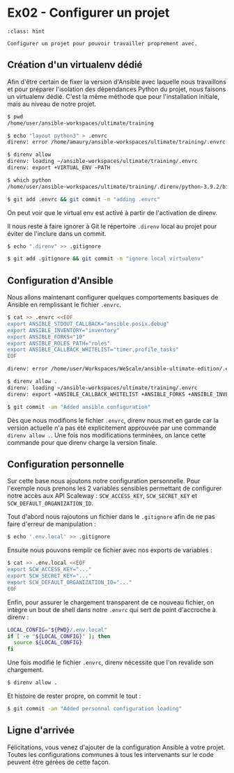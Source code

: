 # Ex02 - Configurer un projet

```{admonition} Objectif
:class: hint

Configurer un projet pour pouvoir travailler proprement avec.
```

## Création d'un virtualenv dédié

Afin d'être certain de fixer la version d'Ansible avec laquelle nous travaillons et pour préparer
l'isolation des dépendances Python du projet, nous faisons un virtualenv dédié. C'est la même méthode que pour 
l'installation initiale, mais au niveau de notre projet.

```bash session
$ pwd
/home/user/ansible-workspaces/ultimate/training

$ echo "layout python3" > .envrc
direnv: error /home/amaury/ansible-workspaces/ultimate/training/.envrc is blocked. Run `direnv allow` to approve its content

$ direnv allow
direnv: loading ~/ansible-workspaces/ultimate/training/.envrc
direnv: export +VIRTUAL_ENV ~PATH

$ which python
/home/user/ansible-workspaces/ultimate/training/.direnv/python-3.9.2/bin/python

$ git add .envrc && git commit -m "adding .envrc"
```

On peut voir que le virtual env est activé à partir de l'activation de direnv.

Il nous reste à faire ignorer à Git le répertoire `.direnv` local au projet pour éviter de l'inclure dans un commit.

```bash session
$ echo ".direnv" >> .gitignore

$ git add .gitignore && git commit -m "ignore local virtualenv"
```

## Configuration d'Ansible

Nous allons maintenant configurer quelques comportements basiques de Ansible en remplissant le fichier `.envrc`.

```bash session
$ cat >> .envrc <<EOF
export ANSIBLE_STDOUT_CALLBACK="ansible.posix.debug"
export ANSIBLE_INVENTORY="inventory"
export ANSIBLE_FORKS="10"
export ANSIBLE_ROLES_PATH="roles"
export ANSIBLE_CALLBACK_WHITELIST="timer,profile_tasks"
EOF

direnv: error /home/user/Workspaces/WeScale/ansible-ultimate-edition/.envrc is blocked. Run `direnv allow` to approve its content

$ direnv allow .
direnv: loading ~/ansible-workspaces/ultimate/training/.envrc
direnv: export +ANSIBLE_CALLBACK_WHITELIST +ANSIBLE_FORKS +ANSIBLE_INVENTORY +ANSIBLE_ROLES_PATH +ANSIBLE_STDOUT_CALLBACK

$ git commit -am "Added ansible configuration"
```

Dès que nous modifions le fichier `.envrc`, direnv nous met en garde car la version actuelle n'a pas été explicitement  approuvée
par une commande `direnv allow .`. Une fois nos modifications terminées, on lance cette commande pour que direnv charge la
version finale.


## Configuration personnelle

Sur cette base nous ajoutons notre configuration personnelle. Pour l'exemple nous prenons les 2 variables sensibles permettant de configurer notre accès aux API Scaleway : `SCW_ACCESS_KEY`, `SCW_SECRET_KEY` et `SCW_DEFAULT_ORGANIZATION_ID`.

Tout d'abord nous rajoutons un fichier dans le `.gitignore` afin de ne pas faire d'erreur de manipulation :

```bash session
$ echo '.env.local' >> .gitignore
```

Ensuite nous pouvons remplir ce fichier avec nos exports de variables :


```bash session
$ cat >> .env.local <<EOF
export SCW_ACCESS_KEY="..."
export SCW_SECRET_KEY="..."
export SCW_DEFAULT_ORGANIZATION_ID="..."
EOF
```

Enfin, pour assurer le chargement transparent de ce nouveau fichier, on intègre un bout de shell dans notre 
`.envrc` qui sert de point d'accroche à direnv :

```bash
LOCAL_CONFIG="${PWD}/.env.local"
if [ -e "${LOCAL_CONFIG}" ]; then
  source ${LOCAL_CONFIG}
fi
```

Une fois modifié le fichier `.envrc`, direnv nécessite que l'on revalide son chargement.


```bash session
$ direnv allow .
```

Et histoire de rester propre, on commit le tout :

```bash session
$ git commit -am "Added personnal configuration loading"
```

## Ligne d'arrivée

Félicitations, vous venez d'ajouter de la configuration Ansible à votre projet. Toutes les configurations communes à tous les
intervenants sur le code peuvent être gérées de cette façon.
